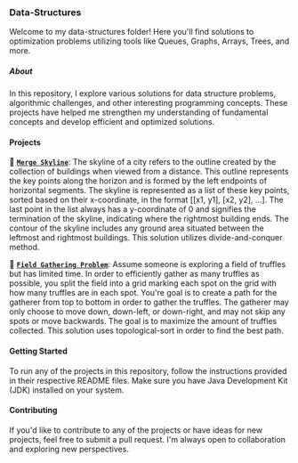 ### Data-Structures

Welcome to my data-structures folder! Here you'll find solutions to optimization problems utilizing tools like Queues, Graphs, Arrays, Trees, and more.

##### About

In this repository, I explore various solutions for data structure problems, algorithmic challenges, and other interesting programming concepts. These projects have helped me strengthen my understanding of fundamental concepts and develop efficient and optimized solutions.

#### Projects

🌆 [**`Merge Skyline`**](www.github.com/snowjacob/data-structures/merge-skyline/): The skyline of a city refers to the outline created by the collection of buildings when viewed from a distance. This outline represents the key points along the horizon and is formed by the left endpoints of horizontal segments. The skyline is represented as a list of these key points, sorted based on their x-coordinate, in the format [[x1, y1], [x2, y2], ...]. The last point in the list always has a y-coordinate of 0 and signifies the termination of the skyline, indicating where the rightmost building ends. The contour of the skyline includes any ground area situated between the leftmost and rightmost buildings. This solution utilizes divide-and-conquer method.

🍄 [**`Field Gathering Problem`**](www.github.com/snowjacob/data-structures/field-gathering-problem/): Assume someone is exploring a field of truffles but has limited time. In order to efficiently gather as many truffles as possible, you split the field into a grid marking each spot on the grid with how many truffles are in each spot. You're goal is to create a path for the gatherer from top to bottom in order to gather the truffles. The gatherer may only choose to move down, down-left, or down-right, and may not skip any spots or move backwards. The goal is to maximize the amount of truffles collected. This solution uses topological-sort in order to find the best path.

#### Getting Started
To run any of the projects in this repository, follow the instructions provided in their respective README files. Make sure you have Java Development Kit (JDK) installed on your system.

#### Contributing
If you'd like to contribute to any of the projects or have ideas for new projects, feel free to submit a pull request. I'm always open to collaboration and exploring new perspectives.
